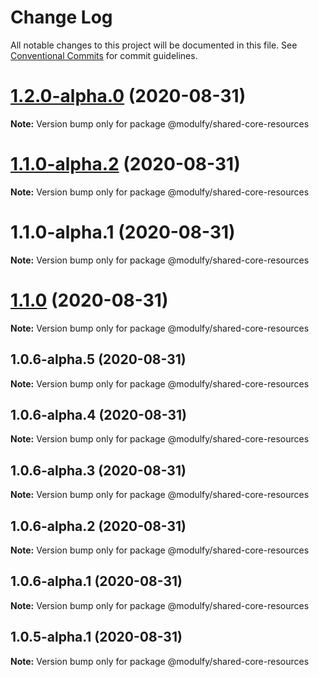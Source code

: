 # Change Log

All notable changes to this project will be documented in this file.
See [Conventional Commits](https://conventionalcommits.org) for commit guidelines.

# [1.2.0-alpha.0](https://github.com/jmrapp1/Modulfy/compare/@modulfy/shared-core-resources@1.1.0-alpha.2...@modulfy/shared-core-resources@1.2.0-alpha.0) (2020-08-31)

**Note:** Version bump only for package @modulfy/shared-core-resources





# [1.1.0-alpha.2](https://github.com/jmrapp1/Modulfy/compare/@modulfy/shared-core-resources@1.1.0...@modulfy/shared-core-resources@1.1.0-alpha.2) (2020-08-31)

**Note:** Version bump only for package @modulfy/shared-core-resources





# 1.1.0-alpha.1 (2020-08-31)

**Note:** Version bump only for package @modulfy/shared-core-resources





# [1.1.0](https://github.com/jmrapp1/Modulfy/compare/@modulfy/shared-core-resources@1.0.6-alpha.5...@modulfy/shared-core-resources@1.1.0) (2020-08-31)

**Note:** Version bump only for package @modulfy/shared-core-resources





## 1.0.6-alpha.5 (2020-08-31)

**Note:** Version bump only for package @modulfy/shared-core-resources





## 1.0.6-alpha.4 (2020-08-31)

**Note:** Version bump only for package @modulfy/shared-core-resources





## 1.0.6-alpha.3 (2020-08-31)

**Note:** Version bump only for package @modulfy/shared-core-resources





## 1.0.6-alpha.2 (2020-08-31)

**Note:** Version bump only for package @modulfy/shared-core-resources





## 1.0.6-alpha.1 (2020-08-31)

**Note:** Version bump only for package @modulfy/shared-core-resources





## 1.0.5-alpha.1 (2020-08-31)

**Note:** Version bump only for package @modulfy/shared-core-resources
